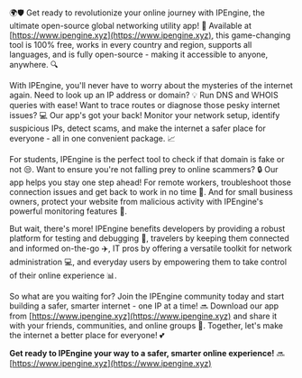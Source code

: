 🌍🛡️ Get ready to revolutionize your online journey with IPEngine, the ultimate open-source global networking utility app! 🚀 Available at [https://www.ipengine.xyz](https://www.ipengine.xyz), this game-changing tool is 100% free, works in every country and region, supports all languages, and is fully open-source - making it accessible to anyone, anywhere. 🔍

With IPEngine, you'll never have to worry about the mysteries of the internet again. Need to look up an IP address or domain? 💡 Run DNS and WHOIS queries with ease! Want to trace routes or diagnose those pesky internet issues? 💻 Our app's got your back! Monitor your network setup, identify suspicious IPs, detect scams, and make the internet a safer place for everyone - all in one convenient package. 📈

For students, IPEngine is the perfect tool to check if that domain is fake or not 😒. Want to ensure you're not falling prey to online scammers? 🔒 Our app helps you stay one step ahead! For remote workers, troubleshoot those connection issues and get back to work in no time 💪. And for small business owners, protect your website from malicious activity with IPEngine's powerful monitoring features 🚫.

But wait, there's more! IPEngine benefits developers by providing a robust platform for testing and debugging 🔧, travelers by keeping them connected and informed on-the-go ✈️, IT pros by offering a versatile toolkit for network administration 💻, and everyday users by empowering them to take control of their online experience 📊.

So what are you waiting for? Join the IPEngine community today and start building a safer, smarter internet - one IP at a time! 🔜 Download our app from [https://www.ipengine.xyz](https://www.ipengine.xyz) and share it with your friends, communities, and online groups 📢. Together, let's make the internet a better place for everyone! 💕

**Get ready to IPEngine your way to a safer, smarter online experience!** 🔜 [https://www.ipengine.xyz](https://www.ipengine.xyz)